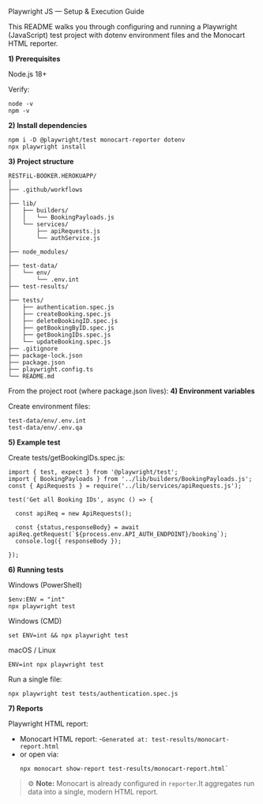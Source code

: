 Playwright JS — Setup & Execution Guide

This README walks you through configuring and running a Playwright (JavaScript) test project with dotenv environment files and the Monocart HTML reporter.

**1) Prerequisites**

Node.js 18+

Verify:
```
node -v
npm -v
```
**2) Install dependencies**
```
npm i -D @playwright/test monocart-reporter dotenv
npx playwright install
```
**3) Project structure**

```
RESTFiL-BOOKER.HEROKUAPP/
│
├── .github/workflows
│
├── lib/
│   ├── builders/
│   │   └── BookingPayloads.js
│   └── services/
│       ├── apiRequests.js
│       └── authService.js
│
├── node_modules/
│
├── test-data/
│   └── env/
│       └── .env.int
├── test-results/
│
├── tests/
│   ├── authentication.spec.js
│   ├── createBooking.spec.js
│   ├── deleteBookingID.spec.js
│   ├── getBookingByID.spec.js
│   ├── getBookingIDs.spec.js
│   └── updateBooking.spec.js
├── .gitignore
├── package-lock.json
├── package.json
├── playwright.config.ts
└── README.md
```
From the project root (where package.json lives):
**4) Environment variables**

Create environment files:

```
test-data/env/.env.int
test-data/env/.env.qa
```
**5) Example test**

Create tests/getBookingIDs.spec.js:

```
import { test, expect } from '@playwright/test';
import { BookingPayloads } from '../lib/builders/BookingPayloads.js';
const { ApiRequests } = require('../lib/services/apiRequests.js');

test('Get all Booking IDs', async () => {

  const apiReq = new ApiRequests();

  const {status,responseBody} = await apiReq.getRequest(`${process.env.API_AUTH_ENDPOINT}/booking`);
  console.log({ responseBody });

});
```
**6) Running tests**

Windows (PowerShell)
```
$env:ENV = "int"
npx playwright test
```

Windows (CMD)
```
set ENV=int && npx playwright test
```

macOS / Linux
```
ENV=int npx playwright test
```

Run a single file:
```
npx playwright test tests/authentication.spec.js
```

**7) Reports**

Playwright HTML report:
- Monocart HTML report:
  -`Generated at: test-results/monocart-report.html`
- or open via:
    ```
    npx monocart show-report test-results/monocart-report.html`
    ```
> ⚙️ **Note:** Monocart is already configured in `reporter`.It aggregates run data into a single, modern HTML report.


